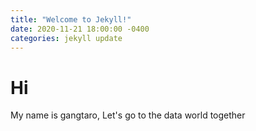 ```yaml
---
title: "Welcome to Jekyll!"
date: 2020-11-21 18:00:00 -0400
categories: jekyll update
---
```


# Hi
My name is gangtaro, Let's go to the data world together
